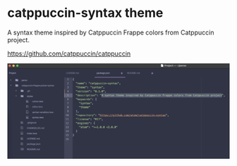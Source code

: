 # catppuccin-syntax theme

A syntax theme inspired by Catppuccin Frappe colors from Catppuccin project.

https://github.com/catppuccin/catppuccin

![Preview](/catppuccin-frappe-pulsar.png)
